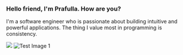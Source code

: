 ### Hello friend, I'm Prafulla. How are you?

I'm a software engineer who is passionate about building intuitive and powerful applications. The thing I value most in programming is consistency. 

![](https://komarev.com/ghpvc/?username=your-github-username)
![Test Image 1](https://wallpapercave.com/wp/wp1828920.jpg)
<!-- ![Mine GitHub stats](https://github-readme-stats.vercel.app/api?username=shyam1234&show_icons=true&theme=radical) -->

